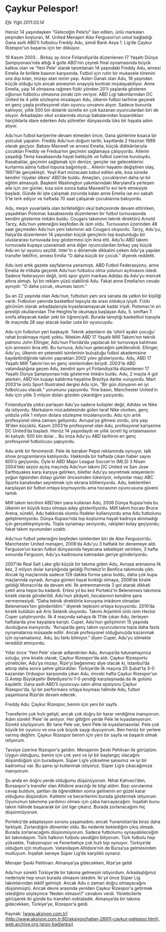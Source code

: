 # Çaykur Pelespor!

*Efe Yiğit 2011.03.14*

<div class="pNewsDetailMainContent" itemprop="articleBody">
 <p>
  Henüz 14 yaşındayken “Geleceğin Pele’si” ilan edilen, ünlü markaları peşinden koşturan, M. United Menajeri Alex Ferguson’un umut bağladığı Gana asıllı ABD’li futbolcu Freddy Adu, şimdi Bank Asya 1. Lig’de Çaykur Rizespor’un başarısı için ter döküyor.
  <span>
  </span>
 </p>
 <p>
  <p class="MsoNormal">
   19 Kasım 2003… Birkaç ay önce Finlandiya’da düzenlenen 17 Yaşaltı Dünya Şampiyonası’nda attığı 4 golle ABD’nin çeyrek final oynamasında büyük katkısı olan ve ‘Yeni Pele’ olarak tanımlanan 14 yaşındaki Freddy Adu, annesi Emelia ile birlikte basının karşısında. Futbol için rutin bir mukavele törenini sıra dışı kılan, imzayı atan ismin yaşı. Aslen Ganalı olan Adu, 18 yaşından küçük olduğu için ancak annesinin onayıyla kontratı imzalayabiliyor. Anne Emelia, yaşı 14 olmasına rağmen fiziki yönden 20’li yaşlarda gösteren oğlunun futbolcu olmasına zoraki izin veriyor. ABD Ligi takımlarından DC United ile 4 yıllık sözleşme imzalayan Adu, ülkenin futbol tarihine geçerek en genç yaşta profesyonel olan oyuncu unvanını alıyor. Sadece bununla kalmıyor, yıllık 500 bin dolarlık ücretle en çok kazanan oyunculardan biri de oluyor. Arkadaşları okul sıralarında oturup babalarından kopardıkları harçlıklarla idare ederken Adu şöhretler dünyasında lüks bir hayata adım atıyor.
  </p>
  <p class="MsoNormal">
   Adu’nun futbol kariyerine devam etmeden önce, Gana günlerine kısaca bir yolculuk yapalım. Freddy Adu’nun doğum tarihi, kayıtlarda 2 Haziran 1989 olarak geçiyor. Babası Maxwell ve annesi Emelia, küçük dükkânlarıyla çocukları Freddy ve Fredua’nın geçimini sağlamaya çalışıyordu. Ailenin yaşadığı Tema kasabasında hayat balıkçılık ve futbol üzerine kuruluydu. Kasabalılar, geçimini sağlamak için denize, gençler ise geleceklerini kurtarma adına futbol topuna bağımlıydı… Ailenin hayatını değiştiren olay, 1997’de gerçekleşti. Yeşil Kart müracaatı kabul edilen aile, kısa sürede kendini ‘rüyalar ülkesi’ ABD’de buldu. Amaçları, çocuklarının daha iyi bir eğitim almasıydı. Başkent Washington yakınlarındaki Maryland’a yerleşen aile için zor günler, kısa süre sonra baba Maxwell’in evi terk etmesiyle başladı. Günde iki işte çalışmak zorunda kalan anne Emelia ise evi sabah 5’te terk ediyor ve haftada 70 saat çalışarak çocuklarına bakıyordu.
  </p>
  <p class="MsoNormal">
   Adu, meşin yuvarlakla olan birlikteliğini okul bahçesinde devam ettirirken, yaşadıkları Potomac kasabasında düzenlenen bir futbol turnuvasında kendini gösterme imkânı buldu. Cougars takımının teknik direktörü Arnold Tarzy, Adu’nun yeteneğini keşfeden ilk isim oldu. Turnuvanın üzerinden 48 saat geçmeden Adu’nun yeni takımının adı Cougars oluyordu. Tarzy, Adu’yu, İtalya’da düzenlenen 14 yaşından küçük gençlerin top koşturduğu bir uluslararası turnuvada boy göstermesi için ikna etti. Adu’lu ABD takımı turnuvada kupaya uzanamadı ama diğer oyunculardan birkaç yaş küçük Adu en iyi oyuncu seçildi. Inter’in o dönemde dikkatini çeken Adu’ya yapılan transfer teklifini, annesi Emilia “O daha küçük bir çocuk.” diyerek reddetti.
  </p>
  <p class="MsoNormal">
   Adu ismi artık gazete sayfalarına yansımıştı. ABD Futbol Federasyonu, anne Emelia ile irtibata geçerek Adu’nun futbolcu olma yolunun açılmasını istedi. Sadece federasyon değil, ünlü spor giyim markası Adidas da Adu’yu mercek altına almıştı. İyi bir reklam yüzü olabilirdi Adu. Fakat anne Emelia’nın cevabı aynıydı: “O daha çocuk, okuması lazım.”
  </p>
  <p class="MsoNormal">
   Şu an 22 yaşında olan Adu’nun, futbolun yanı sıra sanata da yatkın bir kişiliği vardı. Futbolun yanında basketbol topuyla da arası oldukça iyiydi. Fiziki görünüm olarak arkadaşlarıyla kıyaslanamayacak kadar iriydi. Potomac’ın en prestijli okullarından The Heights’te okumaya başlayan Adu, 5. sınıftan 7. sınıfa atlayacak kadar zeki bir öğrenciydi. Burada tanıştığı basketbol topuyla ilk maçında 28 sayı atacak kadar usta bir oyuncuydu.
  </p>
  <p class="MsoNormal">
   Adu için futbolun yeri başkaydı. Teknik adamların da ‘sihirli ayaklı çocuğu’ rahat bırakmaya niyeti yoktu. Nitekim ABD 17 Yaşaltı Millî Takımı’nın teknik patronu John Ellinger, Adu’nun Florida’da yapılacak bir turnuvaya katılması için annesini ikna etti. Bu turnuva, Adu’nun geleceğini şekillendirdi. Ellinger, Adu’yu, ülkenin en yetenekli isimlerinin buluştuğu futbol akademisine kaydettirdiğinde takvim yaprakları 2002 yılını gösteriyordu. Adu, ABD 17 Yaşaltı Millî Takımı’nın en genç isimlerinden biriydi. 2003’te ABD vatandaşlığına geçen Adu, kendini aynı yıl Finlandiya’da düzenlenen 17 Yaşaltı Dünya Şampiyonası’nda gösterme imkânı buldu. Adu, 2 maçta 4 gol atarken, ABD’nin kupayı kaldırma hayaline Brezilya darbe vuruyordu. Mart 2003’te ünlü Sport Illustrated dergisi Adu için, “Bir gün dünyanın en iyi futbolcusu olacak.” yorumunu yapıyordu. Yine basın, Manchester United’ın Adu için yıllık 3 milyon doları gözden çıkardığını yazıyordu.
  </p>
  <p class="MsoNormal">
   Finlandiya’da yıldızı parlayan Adu’yu sadece kulüpler değil, Adidas ve Nike da istiyordu. Markaların mücadelesinde gülen taraf Nike olurken, genç yıldızla yıllık 1 milyon dolara sözleşme imzalanıyordu. Adu için artık profesyonel olma zamanı geliyordu. Avrupa’ya gitmesi zordu, zira yaşı 18’den küçüktü. Kasım 2003’te profesyonel olan Adu, profesyonel kariyerine DC United’da başladı. Henüz 14 yaşındaydı ve yıllık ücreti lig ortalamasının iki katıydı: 500 bin dolar… Bu imza Adu’yu ABD tarihinin en genç profesyonel futbolcusu yapıyordu.
  </p>
  <p class="MsoNormal">
   Adu artık bir fenomendi. Pele ile beraber Pepsi reklamında oynuyor, talk show programlarına katılıyordu. Hakkında bir haftada çıkan haber sayısı 600’ü geçiyordu. Öyle ki ABD Major League Soccer’ın (MLS) 3 Nisan 2004’teki sezon açılış maçında Adu’nun takımı DC United ve San Jose Earthquakes karşı karşıya gelirken, biletler Adu’yu seyretmek isteyenlerin yoğun ilgisinden dolayı günler öncesinden tükeniyor, milyonlar maçı ABC Sports kanalından seyretmek için ekrana kilitleniyordu. Adu, beklentileri karşılayan bir futbol ortaya koymuyordu ama hocasının oyuncusuna güveni tamdı.
  </p>
  <p class="MsoNormal">
   Millî takım tercihini ABD’den yana kullanan Adu, 2006 Dünya Kupası’nda bu ülkenin en büyük kozu olmaya aday gösteriliyordu. Millî takım hocası Bruce Arena, sürekli, Adu hakkında olumlu ifadeler kullanıyordu ama Adu futbolunu geliştiremiyordu. Dünya Kupası’nda top koşturma hayali kadroya alınmadığı için gerçekleşmiyordu. Topla oynamayı seviyordu, rakipleri kolay geçiyordu; fakat takım oyunundan uzaktı.
  </p>
  <p class="MsoNormal">
   Adu’nun futbol yeteneğini keşfeden isimlerden biri de Alex Ferguson’du. Manchester United menajeri, 2006’da Adu’yu 3 haftalık bir denemeye aldı. Ferguson’un kararı futbol dünyasında heyecana sebebiyet verirken, 3 hafta sonunda Ferguson, Adu’yu kadrosuna katmadan geriye gönderiyordu.
  </p>
  <p class="MsoNormal">
   2007’de Real Salt Lake gibi küçük bir takıma giden Adu, Avrupa arenasına ilk kez, 2 milyon dolar karşılığında geldiği Portekiz’in Benfica takımında çıktı. Ancak lig maçlarında sadece 129 dakika forma şansı buldu, daha çok kupa maçlarında oynadı. Avrupa günleri hayal kırıklığı olmaya, 2008’de kiralık geldiği Monaco’da da devam etti. İlk antrenmanında 3 gol atarak dikkati çekti ama hepsi bu kadardı. Ertesi yıl bu kez Portekiz’in Belenenses takımına kiralık olarak gönderildi. Adu’nun şikâyeti, hocalarının kendine şans vermemesiydi. “Daha teknik direktörle konuşma imkânım olmadan Belenenses’ten gönderildim.” diyerek tepkisini ortaya koyuyordu. 2010’da kiralık kulübün adı Aris Selanik oluyordu. Takımı Arjantinli ünlü isim Hector Cuper çalıştırıyordu. İlk 4 maçında sahaya ilk 11’de çıkan Adu, ilerleyen haftalarda yine kayıplara karıştı. Cuper, Adu’nun gelişiminin 15 yaşında durduğuna inanıyordu. “Avrupa’da genç takım oyuncularına topla daha fazla oynamalarına müsaade edilir. Ancak profesyonel olduğunuzda kazanmak için oynamalısınız. Adu, bu farkı bilmiyor.” diyen Cuper, Adu’yu silmekte tereddüt etmiyordu.
   <span>
   </span>
  </p>
  <p class="MsoNormal">
   Yıllar önce ‘Yeni Pele’ olarak adlandırılan Adu, Avrupa’da tutunamayınca soluğu, yine kiralık olarak, Çaykur Rizespor’da aldı. Çaykur Rizesporlu yöneticiler, Adu’ya imzayı, Rize’yi beğenmez diye olacak ki, İstanbul’da attırıp daha sonra şehre götürdüler. Türkiye’de ilk maçına 20 Şubat’ta 3-0 kazanılan Orduspor karşısında çıkan Adu, önceki hafta Çaykur Rizespor’un G.Antep Büyükşehir Belediyesi’ni 1-0 yendiği karşılaşmada da ilk golünü kaydetti. Gana asıllı ABD’li oyuncuyu satın alma opsiyonu Çaykur Rizespor’da. İyi bir performans ortaya koyması hâlinde Adu, futbol yaşantısına Rize’de devam edecek.
  </p>
  <p class="MsoNormal">
  </p>
  <p class="MsoNormal">
   Freddy Adu: Çaykur Rizespor, benim için yeni bir sayfa
  </p>
  <p class="MsoNormal">
  </p>
  <p class="MsoNormal">
   Transferim çok hızlı gelişti; ancak çok doğru bir karar verdiğime inanıyorum. Adım sürekli ‘Pele’ ile anılıyor. Her gittiğim yerde Pele ile kıyaslanıyorum. Sürekli söylüyorum. Bir tane Pele var, beni Pele ile kıyaslamasınlar. Pele çok büyük bir oyuncu ve ona çok büyük saygı duyuyorum. Ben henüz bir yerlere varmış değilim. Çaykur Rizespor benim için yeni bir sayfa ve başarılı olmak istiyorum.
  </p>
  <p class="MsoNormal">
   Tavsiye üzerine Rizespor’a geldim. Menajerim Şevki Pehlivan ile görüştüm. Uygun olduğunu, benim için çok yeni ve iyi bir başlangıç olacağını düşündüğüm için buradayım. Süper Lig’e yükselme şansımız ve iyi bir kadromuz var. Bu şansı iyi kullanmak istiyoruz. Süper Lig’e çıkacağımıza inanıyorum.
  </p>
  <p class="MsoNormal">
   Şu anda en doğru yerde olduğumu düşünüyorum. Nihat Kahveci’den, Bursaspor’a transfer olan Altidore aracılığı ile bilgi aldım. Bazı sorularıma cevap buldum, şartları da öğrendikten sonra gelmenin en güzel karar olduğunu düşündüm. Kalitemi ve becerilerimi burada göstermek istiyorum. Oyunumun takımıma yardımcı olması için çaba harcayacağım. İnşallah bunu takım hâlinde başararak bir üst lige çıkarız. Burada zorlanacağımı hiç düşünmüyorum.
  </p>
  <p class="MsoNormal">
   Portekiz’de adaptasyon sorunu yaşamadım; ancak Yunanistan’da biraz daha farklıydı. Zorlandığım dönemler oldu. Bu nedenle beklediğim çıkış olmadı. Burada zorlanacağımı düşünmüyorum. Sadece futbolumu oynayabileceğim bir takımdayım. Türk halkının futbolu sevdiğini biliyorum. Türk futbolu hep yüksekte. Trabzonspor ve Fenerbehçe çok hızlı top oynuyor. Türkiye’de olduğum için mutluyum. Vatandaşım Altidore’nin de Bursa’ya gelmesinden mutluyum. İnşallah seneye Süper Lig’de karşılıklı oynarız.
  </p>
  <p class="MsoNormal">
  </p>
  <p class="MsoNormal">
   Menajer Şevki Pehlivan: Almanya’ya gidecekken, Rize’ye geldi
  </p>
  <p class="MsoNormal">
  </p>
  <p class="MsoNormal">
   Adu’nun sürekli Türkiye’de bir takıma gelmesini istiyordum. Arkadaşlığımız nedeniyle hep onun burada olmasını istedim. İki yıl önce Süper Lig takımlarından teklif gelmişti. Ancak Adu o zaman doğru olmayacağını düşünmüştü. Ancak devre arasında yeniden Çaykur Rizespor’a getirmek istediğimi söyleyince ‘Neden olmasın?’ cevabını verdi. Yöneticilerle görüşerek iki günde bu transferi noktaladık. Almanya’da bir takıma gidecekken, Türkiye’ye, Rizespor’a geldi.
  </p>
 </p>
</div>


Kaynak: [www.aksiyon.com.tr](http://www.aksiyon.com.tr:80/aksiyon/haber-28911-caykur-pelespor.html), [web.archive.org (arşiv bağlantısı)](http://web.archive.org/web/20150718043913/http://www.aksiyon.com.tr:80/aksiyon/haber-28911-caykur-pelespor.html)
